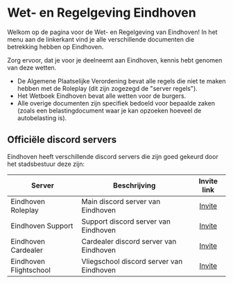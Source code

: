 # Wet- en Regelgeving Eindhoven

Welkom op de pagina voor de Wet- en Regelgeving van Eindhoven!
In het menu aan de linkerkant vind je alle verschillende documenten die betrekking hebben op Eindhoven.

Zorg ervoor, dat je voor je deelneemt aan Eindhoven, kennis hebt genomen van deze wetten.

- De Algemene Plaatselijke Verordening bevat alle regels die niet te maken hebben met de Roleplay (dit zijn zogezegd de "server regels").
- Het Wetboek Eindhoven bevat alle wetten voor de burgers.
- Alle overige documenten zijn specifiek bedoeld voor bepaalde zaken (zoals een belastingdocument waar je kan opzoeken hoeveel de autobelasting is).

## Officiële discord servers

Eindhoven heeft verschillende discord servers die zijn goed gekeurd door het stadsbestuur deze zijn:

| Server | Beschrijving | Invite link |
|---|---|:---:|
|Eindhoven Roleplay| Main discord server van Eindhoven | [Invite](https://discord.gg/eindhovenrp) |
|Eindhoven Support| Support discord server van Eindhoven | [Invite](https://discord.gg/u3SXSbGfjg) |
|Eindhoven Cardealer| Cardealer discord server van Eindhoven | [Invite](https://discord.gg/ugPcmd66FX) |
|Eindhoven Flightschool| Vliegschool discord server van Eindhoven | [Invite](https://discord.gg/nietingebruik) |
